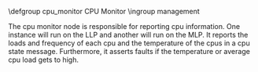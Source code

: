 \defgroup cpu_monitor CPU Monitor
\ingroup management

The cpu monitor node is responsible for reporting cpu information. One instance will run on the LLP and another will run on the MLP. It reports the loads and frequency of each cpu and the temperature of the cpus in a cpu state message. Furthermore, it asserts faults if the temperature or average cpu load gets to high.
